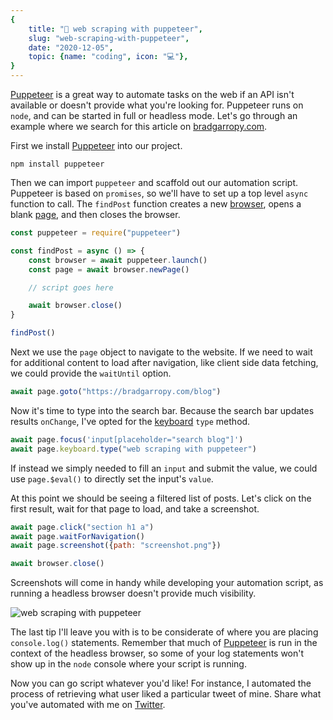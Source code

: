 ```yaml
---
{
    title: "🧶 web scraping with puppeteer",
    slug: "web-scraping-with-puppeteer",
    date: "2020-12-05",
    topic: {name: "coding", icon: "💻"},
}
---
```


[Puppeteer][puppeteer] is a great way to automate tasks on the web if an API isn't available or doesn't provide what you're looking for. Puppeteer runs on `node`, and can be started in full or headless mode. Let's go through an example where we search for this article on [bradgarropy.com][website].

First we install [Puppeteer][puppeteer] into our project.

```shell
npm install puppeteer
```

Then we can import `puppeteer` and scaffold out our automation script. Puppeteer is based on `promises`, so we'll have to set up a top level `async` function to call. The `findPost` function creates a new [browser][browser], opens a blank [page][page], and then closes the browser.

```javascript
const puppeteer = require("puppeteer")

const findPost = async () => {
    const browser = await puppeteer.launch()
    const page = await browser.newPage()

    // script goes here

    await browser.close()
}

findPost()
```

Next we use the `page` object to navigate to the website. If we need to wait for additional content to load after navigation, like client side data fetching, we could provide the `waitUntil` option.

```javascript
await page.goto("https://bradgarropy.com/blog")
```

Now it's time to type into the search bar. Because the search bar updates results `onChange`, I've opted for the [keyboard][keyboard] `type` method.

```javascript
await page.focus('input[placeholder="search blog"]')
await page.keyboard.type("web scraping with puppeteer")
```

If instead we simply needed to fill an `input` and submit the value, we could use `page.$eval()` to directly set the input's `value`.

At this point we should be seeing a filtered list of posts. Let's click on the first result, wait for that page to load, and take a screenshot.

```javascript
await page.click("section h1 a")
await page.waitForNavigation()
await page.screenshot({path: "screenshot.png"})

await browser.close()
```

Screenshots will come in handy while developing your automation script, as running a headless browser doesn't provide much visibility.

![web scraping with puppeteer][screenshot]

The last tip I'll leave you with is to be considerate of where you are placing `console.log()` statements. Remember that much of [Puppeteer][puppeteer] is run in the context of the headless browser, so some of your log statements won't show up in the `node` console where your script is running.

Now you can go script whatever you'd like! For instance, I automated the process of retrieving what user liked a particular tweet of mine. Share what you've automated with me on [Twitter][twitter].

[screenshot]: images/screenshot.png
[twitter]: https://twitter.com/bradgarropy
[keyboard]: https://pptr.dev/#?product=Puppeteer&version=v5.5.0&show=api-class-keyboard
[page]: https://pptr.dev/#?product=Puppeteer&version=v5.5.0&show=api-class-page
[browser]: https://pptr.dev/#?product=Puppeteer&version=v5.5.0&show=api-class-browser
[website]: https://bradgarropy.com
[puppeteer]: https://pptr.dev
